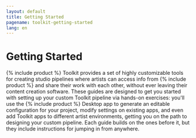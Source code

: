 ```yaml
---
layout: default
title: Getting Started
pagename: toolkit-getting-started
lang: en
---
```


# Getting Started

{% include product %} Toolkit provides a set of highly customizable tools for creating studio pipelines where artists can access info from {% include product %} and share their work with each other, without ever leaving their content creation software. These guides are designed to get you started with setting up your custom Toolkit pipeline via hands-on exercises: you'll use the {% include product %} Desktop app to generate an editable configuration for your project, modify settings on existing apps, and even add Toolkit apps to different artist environments, getting you on the path to designing your custom pipeline. Each guide builds on the ones before it, but they include instructions for jumping in from anywhere. 
